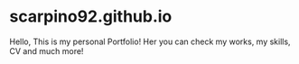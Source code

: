 # scarpino92.github.io

Hello, This is my personal Portfolio! Her you can check my works, my skills, CV and much more!

